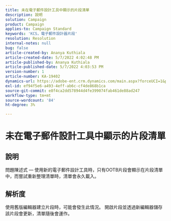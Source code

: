 ```yaml
---
title: 未在電子郵件設計工具中顯示的片段清單
description: 說明
solution: Campaign
product: Campaign
applies-to: Campaign Standard
keywords: 'KCS，電子郵件設計器片段'
resolution: Resolution
internal-notes: null
bug: false
article-created-by: Ananya Kuthiala
article-created-date: 5/7/2022 4:02:48 PM
article-published-by: Ananya Kuthiala
article-published-date: 5/7/2022 4:03:53 PM
version-number: 1
article-number: KA-19402
dynamics-url: https://adobe-ent.crm.dynamics.com/main.aspx?forceUCI=1&pagetype=entityrecord&etn=knowledgearticle&id=36b31c1e-1fce-ec11-a7b5-0022480a8e40
exl-id: ef94f5e6-a493-4eff-ab6c-cf4de868b1ca
source-git-commit: e8f4ca2dd578944d4fe399074fab461de88ad247
workflow-type: tm+mt
source-wordcount: '84'
ht-degree: 3%

---
```


# 未在電子郵件設計工具中顯示的片段清單

## 說明

問題陳述式 — 使用新的電子郵件設計工具時，只有OOTB片段會顯示在片段清單中，而嘗試重新整理清單時，清單會永久載入。

## 解析度


使用舊版編輯器建立片段時，可能會發生此情況。 開啟片段並透過新編輯器儲存該片段會更新，清單隨後會運作。
